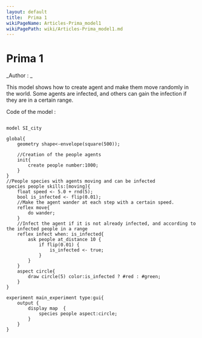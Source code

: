 ```yaml
---
layout: default
title:  Prima 1
wikiPageName: Articles-Prima_model1
wikiPagePath: wiki/Articles-Prima_model1.md
---
```


[//]: # (keyword|concept_skill)
# Prima 1


_Author : _

This model shows how to create agent and make them move randomly in the world. Some agents are infected, and others can gain the infection if they are in a certain range.


Code of the model : 

```

model SI_city

global{
	geometry shape<-envelope(square(500));
	
	//Creation of the people agents
	init{
		create people number:1000;
	}
}
//People species with agents moving and can be infected
species people skills:[moving]{		
	float speed <- 5.0 + rnd(5);
	bool is_infected <- flip(0.01);
	//Make the agent wander at each step with a certain speed.
	reflex move{
		do wander;
	}
	//Infect the agent if it is not already infected, and according to the infected people in a range
	reflex infect when: is_infected{
		ask people at_distance 10 {
			if flip(0.01) {
				is_infected <- true;
			}
		}
	}
	aspect circle{
		draw circle(5) color:is_infected ? #red : #green;
	}
}

experiment main_experiment type:gui{
	output {
		display map  {
			species people aspect:circle;			
		}
	}
}
```
